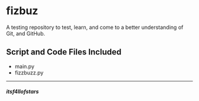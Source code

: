 # fizbuz

A testing repository to test, learn, and come to a better understanding of Git,
and GitHub.<br>

## Script and Code Files Included

- main.py
- fizzbuzz.py

---
##### itsf4llofstars
